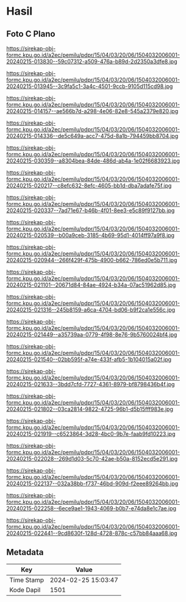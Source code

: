 # Hasil

## Foto C Plano

https://sirekap-obj-formc.kpu.go.id/a2ec/pemilu/pdpr/15/04/03/20/06/1504032006001-20240215-013830--59c07312-a509-476a-b89d-2d2350a3dfe8.jpg

https://sirekap-obj-formc.kpu.go.id/a2ec/pemilu/pdpr/15/04/03/20/06/1504032006001-20240215-013945--3c9fa5c1-3a4c-4501-9ccb-9105d115cd98.jpg

https://sirekap-obj-formc.kpu.go.id/a2ec/pemilu/pdpr/15/04/03/20/06/1504032006001-20240215-014157--ae566b7d-a298-4e06-82e8-545a2379e820.jpg

https://sirekap-obj-formc.kpu.go.id/a2ec/pemilu/pdpr/15/04/03/20/06/1504032006001-20240215-014336--de5c649a-acc7-475d-8a1b-794459bb8704.jpg

https://sirekap-obj-formc.kpu.go.id/a2ec/pemilu/pdpr/15/04/03/20/06/1504032006001-20240215-030359--a8304bea-84de-486d-ab4a-1e02f6683923.jpg

https://sirekap-obj-formc.kpu.go.id/a2ec/pemilu/pdpr/15/04/03/20/06/1504032006001-20240215-020217--c8efc632-8efc-4605-bb1d-dba7adafe75f.jpg

https://sirekap-obj-formc.kpu.go.id/a2ec/pemilu/pdpr/15/04/03/20/06/1504032006001-20240215-020337--7ad71e67-b46b-4f01-8ee3-e5c89f9127bb.jpg

https://sirekap-obj-formc.kpu.go.id/a2ec/pemilu/pdpr/15/04/03/20/06/1504032006001-20240215-020539--b00a9ceb-3185-4b69-95d1-4014ff97a9f8.jpg

https://sirekap-obj-formc.kpu.go.id/a2ec/pemilu/pdpr/15/04/03/20/06/1504032006001-20240215-020944--266f429f-475b-4900-b662-786ed0e5b711.jpg

https://sirekap-obj-formc.kpu.go.id/a2ec/pemilu/pdpr/15/04/03/20/06/1504032006001-20240215-021101--20671d84-84ae-4924-b34a-07ac51962d85.jpg

https://sirekap-obj-formc.kpu.go.id/a2ec/pemilu/pdpr/15/04/03/20/06/1504032006001-20240215-021316--245b8159-a6ca-4704-bd06-b9f2ca1e556c.jpg

https://sirekap-obj-formc.kpu.go.id/a2ec/pemilu/pdpr/15/04/03/20/06/1504032006001-20240215-021449--a35739aa-0779-4f98-8e76-9b5760024bf4.jpg

https://sirekap-obj-formc.kpu.go.id/a2ec/pemilu/pdpr/15/04/03/20/06/1504032006001-20240215-021540--02bb595f-a74e-433f-afb5-1b104015a02f.jpg

https://sirekap-obj-formc.kpu.go.id/a2ec/pemilu/pdpr/15/04/03/20/06/1504032006001-20240215-021633--3bdd7cfd-7727-4361-8979-bf8798436b4f.jpg

https://sirekap-obj-formc.kpu.go.id/a2ec/pemilu/pdpr/15/04/03/20/06/1504032006001-20240215-021802--03ca2814-9822-4725-96b1-d5b15fff983e.jpg

https://sirekap-obj-formc.kpu.go.id/a2ec/pemilu/pdpr/15/04/03/20/06/1504032006001-20240215-021919--c6523864-3d28-4bc0-9b7e-faab9fd10223.jpg

https://sirekap-obj-formc.kpu.go.id/a2ec/pemilu/pdpr/15/04/03/20/06/1504032006001-20240215-022028--269d1d03-5c70-42ae-b50a-8152ecd5e291.jpg

https://sirekap-obj-formc.kpu.go.id/a2ec/pemilu/pdpr/15/04/03/20/06/1504032006001-20240215-022137--032a38bb-f737-46bd-909d-f2eee89264bb.jpg

https://sirekap-obj-formc.kpu.go.id/a2ec/pemilu/pdpr/15/04/03/20/06/1504032006001-20240215-022258--6ece9ae1-1943-4069-b0b7-e74da8e1c7ae.jpg

https://sirekap-obj-formc.kpu.go.id/a2ec/pemilu/pdpr/15/04/03/20/06/1504032006001-20240215-022441--9cd8630f-128d-4728-878c-c57bb84aaa68.jpg


## Metadata

| Key        | Value               |
| ---------- | ------------------- |
| Time Stamp | 2024-02-25 15:03:47 |
| Kode Dapil | 1501                |



